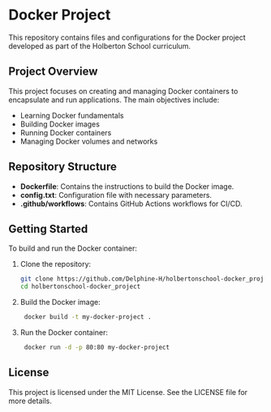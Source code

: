 # Docker Project

This repository contains files and configurations for the Docker project developed as part of the Holberton School curriculum.

## Project Overview

This project focuses on creating and managing Docker containers to encapsulate and run applications. The main objectives include:

- Learning Docker fundamentals
- Building Docker images
- Running Docker containers
- Managing Docker volumes and networks

## Repository Structure

- **Dockerfile**: Contains the instructions to build the Docker image.
- **config.txt**: Configuration file with necessary parameters.
- **.github/workflows**: Contains GitHub Actions workflows for CI/CD.

## Getting Started

To build and run the Docker container:

1. Clone the repository:
   ```sh
   git clone https://github.com/Delphine-H/holbertonschool-docker_project.git
   cd holbertonschool-docker_project

2. Build the Docker image:
   ```sh
	docker build -t my-docker-project .

3. Run the Docker container:
   ```sh
    docker run -d -p 80:80 my-docker-project

## License

This project is licensed under the MIT License. See the LICENSE file for more details.
